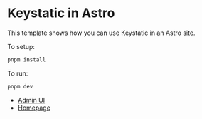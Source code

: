 # Keystatic in Astro

This template shows how you can use Keystatic in an Astro site.

To setup:

```bash
pnpm install
```

To run:

```bash
pnpm dev
```

- [Admin UI](http://localhost:4321/keystatic)
- [Homepage](http://localhost:4321)
